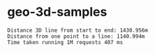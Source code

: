 # geo-3d-samples

```
Distance 3D line from start to end: 1430.956m
Distance from one point to a line: 1140.994m
Time taken running 1M requests 407 ms
```
